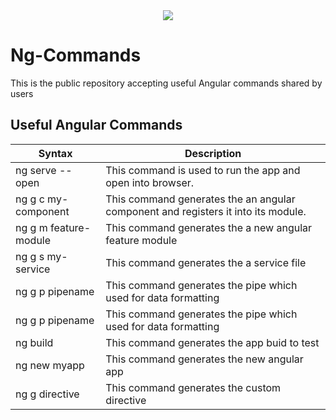 
<div align="center" href="https://angular.io/" target="_blank">
<img src="https://angular.io/assets/images/logos/angular/logo-nav@2x.png">
</div>

# Ng-Commands
This is the public repository accepting useful Angular commands shared by users

## Useful Angular Commands
| Syntax | Description |
| --- | ----------- |
| ng serve --open | This command is used to run the app and open into browser. |
| ng g c my-component | This command generates the an angular component and registers it into its module. |
| ng g m feature-module | This command generates the a new angular feature module |
| ng g s my-service | This command generates the a service file |
| ng g p pipename | This command generates the pipe which used for data formatting |
| ng g p pipename | This command generates the pipe which used for data formatting |
| ng build | This command generates the app buid to test |
| ng new myapp | This command generates the new angular app |
| ng g directive <directive-name> | This command generates the custom directive |
